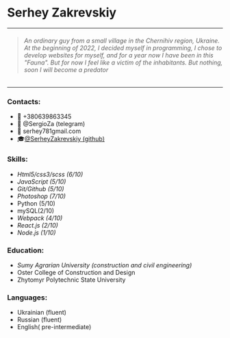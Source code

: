 # Serhey Zakrevskiy

---

> ###### An ordinary guy from a small village in the Chernihiv region, Ukraine. At the beginning of 2022, I decided myself in programming, I chose to develop websites for myself, and for a year now I have been in this "Fauna". But for now I feel like a victim of the inhabitants. But nothing, soon I will become a predator

---

### Contacts:

- 📱 +380639863345
- 📲 @SergioZa (telegram)
- 📧 serhey781gmail.com
- 🎓[@SerheyZakrevskiy (github)]('https://github.com/SerheyZakrevskiy')

### Skills:

- _Html5/css3/scss (6/10)_
- _JavaScript (5/10)_
- _Git/Github (5/10)_
- _Photoshop (7/10)_
- Python (5/10)
- mySQL(2/10)
- _Webpack (4/10)_
- _React.js (2/10)_
- _Node.js (1/10)_
  

### Education:

- _Sumy Agrarian University (construction and civil engineering)_
- Oster College of Construction and Design
- Zhytomyr Polytechnic State University

### Languages:

- Ukrainian (fluent)
- Russian (fluent)
- English( pre-intermediate)